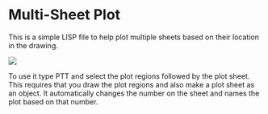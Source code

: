 # Multi-Sheet Plot

This is a simple LISP file to help plot multiple sheets based on their location in the drawing. 

![](https://i.imgur.com/7nHtckt.gif)

To use it type PTT and select the plot regions followed by the plot sheet. This requires that you draw the plot regions and also make a plot sheet as an object.
It automatically changes the number on the sheet and names the plot based on that number.